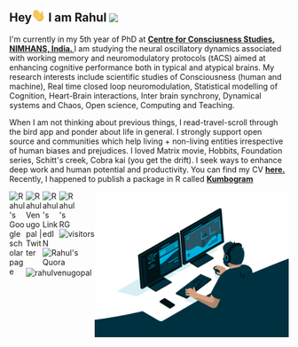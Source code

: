 <h2> Hey<img src="https://github.com/rahulvenugopal/rahulvenugopal/blob/main/wave.gif" width="25px"> I am Rahul <img src="https://rahulvenugopal.github.io/haveyoumetrahul/images/Avatar.jpg" width="25px"> </h2>

<p>I'm currently in my 5th year of PhD at <strong><a href="https://ccswebin.com/">Centre for Consciusness Studies, NIMHANS, India. </a></strong>
I am studying the neural oscillatory dynamics associated with working memory and neuromodulatory protocols (tACS) aimed at enhancing cognitive performance both in typical and atypical brains. My research interests include scientific studies of Consciousness (human and machine), Real time closed loop neuromodulation, Statistical modelling of Cognition, Heart-Brain interactions, Inter brain synchrony, Dynamical systems and Chaos, Open science, Computing and Teaching. 

When I am not thinking about previous things, I read-travel-scroll through the bird app and ponder about life in general. 
I strongly support open source and communities which help living + non-living entities irrespective of human biases and prejudices.
I loved Matrix movie, Hobbits, Foundation series, Schitt's creek, Cobra kai (you get the drift).
I seek ways to enhance deep work and human potential and productivity.
You can find my CV <strong><a href="https://github.com/rahulvenugopal/RVG_CV/blob/main/RahulVenugopal_CV.pdf">here.</a></strong>
Recently, I happened to publish a package in R called <strong><a href="https://rahulvenugopal.github.io/Kumbogram/">Kumbogram </a></strong></p>


<img align="right" src="https://github.com/rahulvenugopal/rahulvenugopal/blob/main/code.gif" width = 350px />

<p>
<a href="https://scholar.google.com/citations?user=prTMUhkAAAAJ&hl=en&oi=ao">
  <img align="left" alt="Rahul's Google scholar page" width="30px" src="https://upload.wikimedia.org/wikipedia/commons/c/c7/Google_Scholar_logo.svg" />
</a>
<a href="https://twitter.com/rhlvenugopal">
  <img align="left" alt="Rahul Venugopal | Twitter" width="30px" src="https://raw.githubusercontent.com/peterthehan/peterthehan/master/assets/twitter.svg" />
</a>
<a href="https://www.linkedin.com/in/rahul-venugopal-100b761b9/">
  <img align="left" alt="Rahul's LinkedIN" width="30px" src="https://raw.githubusercontent.com/peterthehan/peterthehan/master/assets/linkedin.svg" />
</a>
<a href="https://www.researchgate.net/profile/Rahul-Venugopal-4">
  <img align="left" alt="Rahul's RG" width="30px" src="https://upload.wikimedia.org/wikipedia/commons/5/5e/ResearchGate_icon_SVG.svg" />
</a>
<a href="https://www.quora.com/profile/Rahul-Venugopal">
  <img align="left" alt="Rahul's Quora" width="80px" src="https://upload.wikimedia.org/wikipedia/commons/thumb/9/91/Quora_logo_2015.svg/1920px-Quora_logo_2015.svg.png" />
</a>
	
![visitors](https://visitor-badge.glitch.me/badge?page_id=https://github.com/rahulvenugopal/&left_color=green&right_color=red)
</p>

<p>&nbsp;<img align="center" src="https://github-readme-stats.vercel.app/api?username=rahulvenugopal&show_icons=true&locale=en" alt="rahulvenugopal" /></p>
